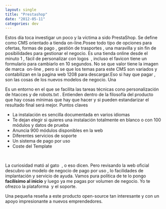 ```yaml
---
layout: single
title: "Prestashop"
date: "2012-05-11"
categories: dev
---
```


Estos día toca investigar un poco y la víctima a sido PrestaShop. Se define como CMS orientado a tienda on-line.Posee todo tipo de opciones para ofertas, formas de pago , gestión de trasportes , una maravilla y sin fin de posibilidades para gestionar el negocio. Es una tienda online desde el minuto 1 , fácil de personalizar con logos  , incluso el favicon tiene un formulario para cambiarlo en 10 segundos. No se que valor tiene la imagen de marca  on-line , pero si se que los temas para este CMS son variados y contabilizan en la pagina web 1208 para descargar.Eso si hay que pagar , son las cosas de los nuevos modelos de negocio. Una

Es un entorno en el que se facilita las tareas técnicas cono personalización de htacces y de robots.txt . Entienden dentro de la filosofía del producto que hay cosas mínimas que hay que hacer y si pueden estandarizar el resultado final será mejor. Puntos claves

- La instalación es sencilla documentada en varios idiomas
- Te dejan elegir si quieres una instalación totalmente en blanco o con 100 módulos y datos de prueba
- Anuncia 900 módulos disponibles en la web
- Diferentes servicios de soporte
- Un sistema de pago por uso
- Coste del Template

 

La curiosidad mató al gato  , o eso dicen. Pero revisando la web oficial descubro un modelo de negocio de pago por uso , lo facilidades de implantación y servicio de ayuda. Vamos pura política de te lo pongo **facilísimo al inicio** y luego ya me pagas por volumen de negocio. Yo te ofrezco la plataforma  y el soporte.

Una pequeña reseña a este producto open-source tan interesante y con un apoyo impresionante a nuevos emprendedores.
